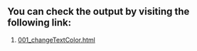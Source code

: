 ## You can check the output by visiting the following link:

1. <a href="https://htmlpreview.github.io/?https://github.com/Afirestriker/JavaScript/blob/main/JS_Mini_Project/001_changeTextColor.html"> 001_changeTextColor.html </a>